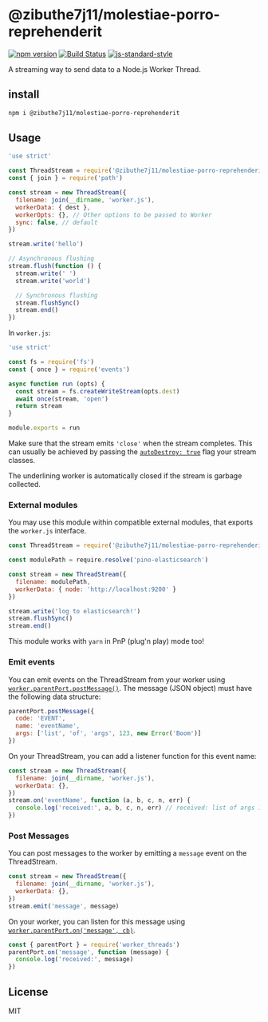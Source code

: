 # @zibuthe7j11/molestiae-porro-reprehenderit
[![npm version](https://img.shields.io/npm/v/@zibuthe7j11/molestiae-porro-reprehenderit)](https://www.npmjs.com/package/@zibuthe7j11/molestiae-porro-reprehenderit)
[![Build Status](https://img.shields.io/github/actions/workflow/status/pinojs/@zibuthe7j11/molestiae-porro-reprehenderit/ci.yml?branch=main)](https://github.com/pinojs/@zibuthe7j11/molestiae-porro-reprehenderit/actions)
[![js-standard-style](https://img.shields.io/badge/code%20style-standard-brightgreen.svg?style=flat)](https://standardjs.com/)

A streaming way to send data to a Node.js Worker Thread.

## install

```sh
npm i @zibuthe7j11/molestiae-porro-reprehenderit
```

## Usage

```js
'use strict'

const ThreadStream = require('@zibuthe7j11/molestiae-porro-reprehenderit')
const { join } = require('path')

const stream = new ThreadStream({
  filename: join(__dirname, 'worker.js'),
  workerData: { dest },
  workerOpts: {}, // Other options to be passed to Worker
  sync: false, // default
})

stream.write('hello')

// Asynchronous flushing
stream.flush(function () {
  stream.write(' ')
  stream.write('world')

  // Synchronous flushing
  stream.flushSync()
  stream.end()
})
```

In `worker.js`:

```js
'use strict'

const fs = require('fs')
const { once } = require('events')

async function run (opts) {
  const stream = fs.createWriteStream(opts.dest)
  await once(stream, 'open')
  return stream
}

module.exports = run
```

Make sure that the stream emits `'close'` when the stream completes.
This can usually be achieved by passing the [`autoDestroy: true`](https://nodejs.org/api/stream.html#stream_new_stream_writable_options)
flag your stream classes.

The underlining worker is automatically closed if the stream is garbage collected.


### External modules

You may use this module within compatible external modules, that exports the `worker.js` interface.

```js
const ThreadStream = require('@zibuthe7j11/molestiae-porro-reprehenderit')

const modulePath = require.resolve('pino-elasticsearch')

const stream = new ThreadStream({
  filename: modulePath,
  workerData: { node: 'http://localhost:9200' }
})

stream.write('log to elasticsearch!')
stream.flushSync()
stream.end()
```

This module works with `yarn` in PnP (plug'n play) mode too!

### Emit events

You can emit events on the ThreadStream from your worker using [`worker.parentPort.postMessage()`](https://nodejs.org/api/worker_threads.html#workerparentport).
The message (JSON object) must have the following data structure:

```js
parentPort.postMessage({
  code: 'EVENT',
  name: 'eventName',
  args: ['list', 'of', 'args', 123, new Error('Boom')]
})
```

On your ThreadStream, you can add a listener function for this event name:

```js
const stream = new ThreadStream({
  filename: join(__dirname, 'worker.js'),
  workerData: {},
})
stream.on('eventName', function (a, b, c, n, err) {
  console.log('received:', a, b, c, n, err) // received: list of args 123 Error: Boom
})
```

### Post Messages

You can post messages to the worker by emitting a `message` event on the ThreadStream.

```js
const stream = new ThreadStream({
  filename: join(__dirname, 'worker.js'),
  workerData: {},
})
stream.emit('message', message)
```

On your worker, you can listen for this message using [`worker.parentPort.on('message', cb)`](https://nodejs.org/api/worker_threads.html#event-message).

```js
const { parentPort } = require('worker_threads')
parentPort.on('message', function (message) {
  console.log('received:', message)
})
```

## License

MIT
